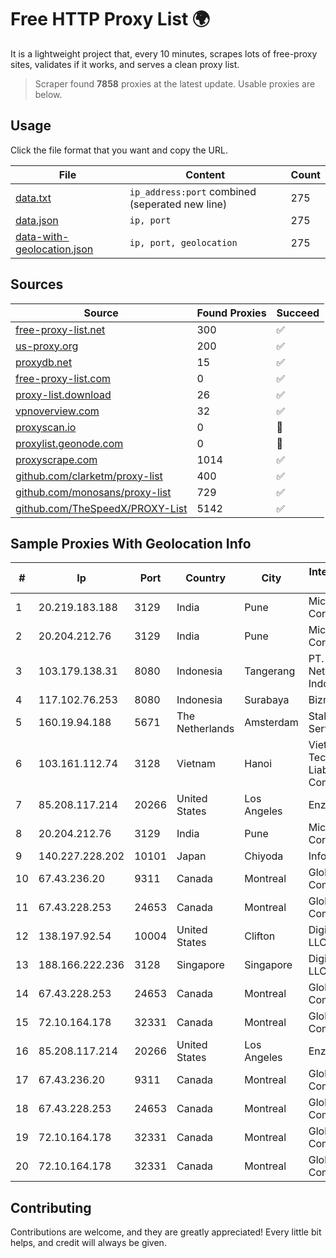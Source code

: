 
# Free HTTP Proxy List 🌍

It is a lightweight project that, every 10 minutes, scrapes lots of free-proxy sites, validates if it works, and serves a clean proxy list.


> Scraper found **7858** proxies at the latest update. Usable proxies are below.

## Usage

Click the file format that you want and copy the URL.


|File|Content|Count|
|----|-------|-----|
|[data.txt](https://raw.githubusercontent.com/themiralay/Proxy-List-World/master/data.txt)|`ip_address:port` combined (seperated new line)|275|
|[data.json](https://raw.githubusercontent.com/themiralay/Proxy-List-World/master/data.json)|`ip, port`|275|
|[data-with-geolocation.json](https://raw.githubusercontent.com/themiralay/Proxy-List-World/master/data-with-geolocation.json)|`ip, port, geolocation`|275|

## Sources

|Source|Found Proxies|Succeed|
|------|-------------|-------|
|[free-proxy-list.net](https://free-proxy-list.net)|300|✅|
|[us-proxy.org](https://www.us-proxy.org)|200|✅|
|[proxydb.net](http://proxydb.net)|15|✅|
|[free-proxy-list.com](https://free-proxy-list.com/?page=&port=&type%5B%5D=http&type%5B%5D=https&up_time=0&search=Search)|0|✅|
|[proxy-list.download](https://www.proxy-list.download/HTTP)|26|✅|
|[vpnoverview.com](https://vpnoverview.com/privacy/anonymous-browsing/free-proxy-servers)|32|✅|
|[proxyscan.io](https://www.proxyscan.io)|0|🚫|
|[proxylist.geonode.com](https://proxylist.geonode.com/api/proxy-list?limit=300&page=1&sort_by=lastChecked&sort_type=desc&protocols=http,https)|0|🚫|
|[proxyscrape.com](https://api.proxyscrape.com/v2/?request=displayproxies&protocol=http&timeout=10000&country=all&ssl=all&anonymity=all)|1014|✅|
|[github.com/clarketm/proxy-list](https://raw.githubusercontent.com/clarketm/proxy-list/master/proxy-list-raw.txt)|400|✅|
|[github.com/monosans/proxy-list](https://raw.githubusercontent.com/monosans/proxy-list/main/proxies/http.txt)|729|✅|
|[github.com/TheSpeedX/PROXY-List](https://raw.githubusercontent.com/TheSpeedX/PROXY-List/master/http.txt)|5142|✅|


## Sample Proxies With Geolocation Info

|#|Ip|Port|Country|City|Internet Service Provider|
|-|--|----|-------|----|-------------------------|
|1|20.219.183.188|3129|India|Pune|Microsoft Corporation|
|2|20.204.212.76|3129|India|Pune|Microsoft Corporation|
|3|103.179.138.31|8080|Indonesia|Tangerang|PT. Fiber Networks Indonesia|
|4|117.102.76.253|8080|Indonesia|Surabaya|Biznet Networks|
|5|160.19.94.188|5671|The Netherlands|Amsterdam|Stallion Network Services Limited|
|6|103.161.112.74|3128|Vietnam|Hanoi|Viet Digital Technology Liability Company|
|7|85.208.117.214|20266|United States|Los Angeles|Enzu Inc|
|8|20.204.212.76|3129|India|Pune|Microsoft Corporation|
|9|140.227.228.202|10101|Japan|Chiyoda|InfoSphere|
|10|67.43.236.20|9311|Canada|Montreal|GloboTech Communications|
|11|67.43.228.253|24653|Canada|Montreal|GloboTech Communications|
|12|138.197.92.54|10004|United States|Clifton|DigitalOcean, LLC|
|13|188.166.222.236|3128|Singapore|Singapore|DigitalOcean, LLC|
|14|67.43.228.253|24653|Canada|Montreal|GloboTech Communications|
|15|72.10.164.178|32331|Canada|Montreal|GloboTech Communications|
|16|85.208.117.214|20266|United States|Los Angeles|Enzu Inc|
|17|67.43.236.20|9311|Canada|Montreal|GloboTech Communications|
|18|67.43.228.253|24653|Canada|Montreal|GloboTech Communications|
|19|72.10.164.178|32331|Canada|Montreal|GloboTech Communications|
|20|72.10.164.178|32331|Canada|Montreal|GloboTech Communications|



## Contributing

Contributions are welcome, and they are greatly appreciated! Every
little bit helps, and credit will always be given.

